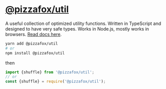 # [@pizzafox/util](https://util.jonah.pw/)

A useful collection of optimized utility functions.
Written in TypeScript and designed to have very safe types.
Works in Node.js, mostly works in browsers.
[Read docs here](https://util.jonah.pw/).

```sh
yarn add @pizzafox/util
# or
npm install @pizzafox/util
```

then

```js
import {shuffle} from '@pizzafox/util';
// or
const {shuffle} = require('@pizzafox/util');
```
